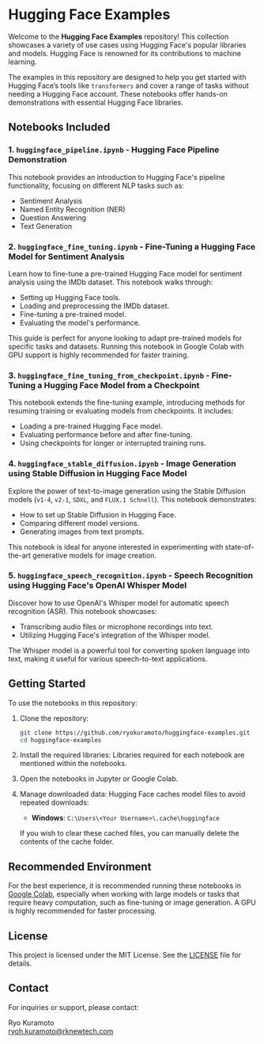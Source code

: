 # Hugging Face Examples

Welcome to the **Hugging Face Examples** repository! This collection showcases a variety of use cases using Hugging Face's popular libraries and models. Hugging Face is renowned for its contributions to machine learning.

The examples in this repository are designed to help you get started with Hugging Face’s tools like `transformers` and cover a range of tasks without needing a Hugging Face account. These notebooks offer hands-on demonstrations with essential Hugging Face libraries.

## Notebooks Included

### 1. `huggingface_pipeline.ipynb` - Hugging Face Pipeline Demonstration

This notebook provides an introduction to Hugging Face's pipeline functionality, focusing on different NLP tasks such as:

- Sentiment Analysis
- Named Entity Recognition (NER)
- Question Answering
- Text Generation

### 2. `huggingface_fine_tuning.ipynb` - Fine-Tuning a Hugging Face Model for Sentiment Analysis

Learn how to fine-tune a pre-trained Hugging Face model for sentiment analysis using the IMDb dataset. This notebook walks through:

- Setting up Hugging Face tools.
- Loading and preprocessing the IMDb dataset.
- Fine-tuning a pre-trained model.
- Evaluating the model's performance.

This guide is perfect for anyone looking to adapt pre-trained models for specific tasks and datasets. Running this notebook in Google Colab with GPU support is highly recommended for faster training.

### 3. `huggingface_fine_tuning_from_checkpoint.ipynb` - Fine-Tuning a Hugging Face Model from a Checkpoint

This notebook extends the fine-tuning example, introducing methods for resuming training or evaluating models from checkpoints. It includes:

- Loading a pre-trained Hugging Face model.
- Evaluating performance before and after fine-tuning.
- Using checkpoints for longer or interrupted training runs.

### 4. `huggingface_stable_diffusion.ipynb` - Image Generation using Stable Diffusion in Hugging Face Model

Explore the power of text-to-image generation using the Stable Diffusion models (`v1-4`, `v2-1`, `SDXL`, and `FLUX.1 Schnell`). This notebook demonstrates:

- How to set up Stable Diffusion in Hugging Face.
- Comparing different model versions.
- Generating images from text prompts.

This notebook is ideal for anyone interested in experimenting with state-of-the-art generative models for image creation.

### 5. `huggingface_speech_recognition.ipynb` - Speech Recognition using Hugging Face's OpenAI Whisper Model

Discover how to use OpenAI's Whisper model for automatic speech recognition (ASR). This notebook showcases:

- Transcribing audio files or microphone recordings into text.
- Utilizing Hugging Face's integration of the Whisper model.
  
The Whisper model is a powerful tool for converting spoken language into text, making it useful for various speech-to-text applications.

## Getting Started

To use the notebooks in this repository:

1. Clone the repository:
   ```bash
   git clone https://github.com/ryokuramoto/huggingface-examples.git
   cd huggingface-examples
   ```

2. Install the required libraries: Libraries required for each notebook are mentioned within the notebooks.

3. Open the notebooks in Jupyter or Google Colab.

4. Manage downloaded data:
   Hugging Face caches model files to avoid repeated downloads:
   - **Windows**: `C:\Users\<Your Username>\.cache\huggingface`
   
   If you wish to clear these cached files, you can manually delete the contents of the cache folder.


## Recommended Environment

For the best experience, it is recommended running these notebooks in [Google Colab](https://colab.research.google.com/), especially when working with large models or tasks that require heavy computation, such as fine-tuning or image generation. A GPU is highly recommended for faster processing.

## License

This project is licensed under the MIT License. See the [LICENSE](LICENSE) file for details.

## Contact

For inquiries or support, please contact:

Ryo Kuramoto  
[ryoh.kuramoto@rknewtech.com](mailto:ryoh.kuramoto@rknewtech.com)
